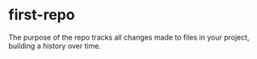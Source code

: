# first-repo
 The purpose of the repo tracks all changes made to files in your project, building a history over time.
